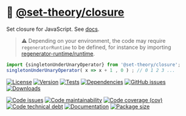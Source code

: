 :mrs_claus: [@set-theory/closure](https://set-theory.github.io/closure)
==

Set closure for JavaScript.
See [docs](https://set-theory.github.io/closure/index.html).

> :warning: Depending on your environment, the code may require
> `regeneratorRuntime` to be defined, for instance by importing
> [regenerator-runtime/runtime](https://www.npmjs.com/package/regenerator-runtime).


```js
import {singletonUnderUnaryOperator} from '@set-theory/closure';
singletonUnderUnaryOperator( x => x + 1 , 0 ) ; // 0 1 2 3 ...
```

[![License](https://img.shields.io/github/license/set-theory/closure.svg)](https://raw.githubusercontent.com/set-theory/closure/main/LICENSE)
[![Version](https://img.shields.io/npm/v/@set-theory/closure.svg)](https://www.npmjs.org/package/@set-theory/closure)
[![Tests](https://img.shields.io/github/workflow/status/set-theory/closure/ci:cover?event=push&label=tests)](https://github.com/set-theory/closure/actions/workflows/ci:cover.yml?query=branch:main)
[![Dependencies](https://img.shields.io/librariesio/github/set-theory/closure.svg)](https://github.com/set-theory/closure/network/dependencies)
[![GitHub issues](https://img.shields.io/github/issues/set-theory/closure.svg)](https://github.com/set-theory/closure/issues)
[![Downloads](https://img.shields.io/npm/dm/@set-theory/closure.svg)](https://www.npmjs.org/package/@set-theory/closure)

[![Code issues](https://img.shields.io/codeclimate/issues/set-theory/closure.svg)](https://codeclimate.com/github/set-theory/closure/issues)
[![Code maintainability](https://img.shields.io/codeclimate/maintainability/set-theory/closure.svg)](https://codeclimate.com/github/set-theory/closure/trends/churn)
[![Code coverage (cov)](https://img.shields.io/codecov/c/gh/set-theory/closure/main.svg)](https://codecov.io/gh/set-theory/closure)
[![Code technical debt](https://img.shields.io/codeclimate/tech-debt/set-theory/closure.svg)](https://codeclimate.com/github/set-theory/closure/trends/technical_debt)
[![Documentation](https://set-theory.github.io/closure/badge.svg)](https://set-theory.github.io/closure/source.html)
[![Package size](https://img.shields.io/bundlephobia/minzip/@set-theory/closure)](https://bundlephobia.com/result?p=@set-theory/closure)
